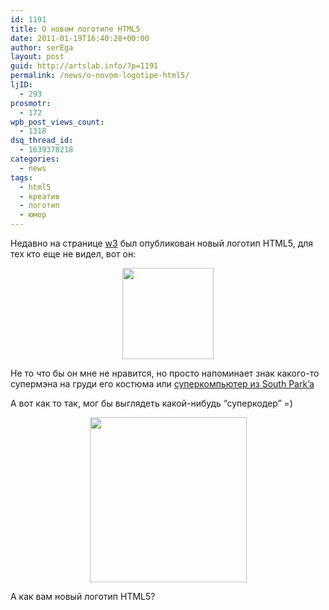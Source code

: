 ```yaml
---
id: 1191
title: О новом логотипе HTML5
date: 2011-01-19T16:40:28+00:00
author: serEga
layout: post
guid: http://artslab.info/?p=1191
permalink: /news/o-novom-logotipe-html5/
ljID:
  - 293
prosmotr:
  - 172
wpb_post_views_count:
  - 1318
dsq_thread_id:
  - 1639378218
categories:
  - news
tags:
  - html5
  - креатив
  - логотип
  - юмор
---
```

Недавно на странице [w3](http://www.w3.org) был опубликован новый логотип HTML5, для тех кто еще не видел, вот он:

<center>
  <a href="http://artslab.info/wp-content/uploads/html5_logo.jpg"><img src="http://artslab.info/wp-content/uploads/html5_logo-246x300.jpg" alt="" title="html5_logo" width="146" class="wp-image-1193" srcset="http://googledrive.com/host/0B9lHVSSSdxdxd0hjdUdmRzY3Tjg/html5_logo-246x300.jpg 246w, http://googledrive.com/host/0B9lHVSSSdxdxd0hjdUdmRzY3Tjg/html5_logo.jpg 330w" sizes="(max-width: 246px) 100vw, 246px" /></a>
</center>

Не то что бы он мне не нравится, но просто напоминает знак какого-то супермэна на груди его костюма или [суперкомпьютер из South Park&#8217;a](http://www.youtube.com/watch?v=sSwG6MfiSqw)

А вот как то так, мог бы выглядеть какой-нибудь &#8220;суперкодер&#8221; =)

<center>
  <a href="http://artslab.info/wp-content/uploads/html5_logo_superhero.jpg"><img src="http://artslab.info/wp-content/uploads/html5_logo_superhero.jpg" alt="" title="html5_logo_superhero" width="251" height="264" class="alignnone size-full wp-image-1192" /></a>
</center>

А как вам новый логотип HTML5?